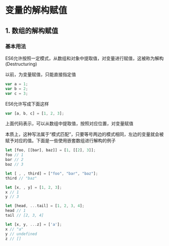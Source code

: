 # 变量的解构赋值
## 1. 数组的解构赋值
### 基本用法
ES6允许按照一定模式，从数组和对象中提取值，对变量进行赋值，这被称为解构(Destructuring)

以前，为变量赋值，只能直接指定值

```javascript
var a = 1;
var b = 2;
var c = 3;
```
ES6允许写成下面这样
```javascript
var [a, b, c] = [1, 2, 3];
```
上面代码表示，可以从数组中提取值，按照对应位置，对变量赋值

本质上，这种写法属于“模式匹配”，只要等号两边的模式相同，左边的变量就会被赋予对应的值。下面是一些使用嵌套数组进行解构的例子
```javascript
let [foo, [[bar], baz]] = [1, [[2], 3]];
foo // 1
bar // 2
baz // 3

let [ , , third] = ["foo", "bar", "baz"];
third // "baz"

let [x, , y] = [1, 2, 3];
x // 1
y // 3

let [head, ...tail] = [1, 2, 3, 4];
head // 1
tail // [2, 3, 4]

let [x, y, ...z] = ['a'];
x // "a"
y // undefined
z // []
```
